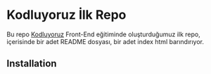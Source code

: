 # Kodluyoruz İlk Repo
Bu repo [Kodluyoruz](https://www.kodluyoruz.org/) Front-End eğitiminde oluşturduğumuz ilk repo, içerisinde bir adet README dosyası,
bir adet index html barındırıyor.
## Installation
``` git clone [https://github.com/ErenIzyat/kodluyoruzrepo.git](https://github.com/ErenIzyat/kodluyoruzrepo.git) 
